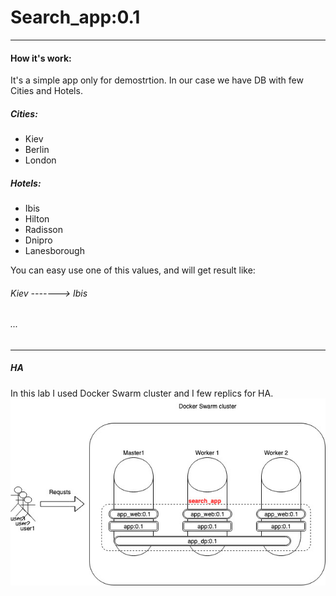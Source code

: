 # Search_app:0.1
---
#### How it's work:
It's a simple app only for demostrtion.
In our case we have DB with few Cities and Hotels.
##### Cities:
 - Kiev
 - Berlin
 - London
##### Hotels:
 - Ibis
 - Hilton
 - Radisson
 - Dnipro
 - Lanesborough

You can easy use one of this values, and will get result like:
###### Kiev -------> Ibis
###### ...
***
##### HA
In this lab I used Docker Swarm cluster and I few replics for HA.
![Search_app](https://github.com/a1zk/DOE_palma/blob/master/Documents/Search_app.jpg)
